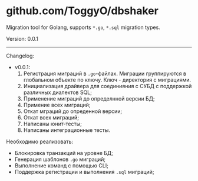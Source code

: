 github.com/ToggyO/dbshaker
======

Migration tool for Golang, supports `*.go`, `*.sql` migration types.

Version: 0.0.1
____

Changelog:
- v0.0.1:
  1. Регистрация миграций в `.go`-файлах.
Миграции группируются в глобальном объекте по ключу. Ключ - директория с миграциями.
  2. Инициализация драйвера для соединияния с СУБД с поддержкой различных диалектов SQL;
  3. Применение миграций до определнной версии БД;
  4. Примение всех миграций;
  5. Откат мграций до опреденной версии;
  6. Откат всех миграций;
  7. Написаны юнит-тесты;
  8. Написаны интеграционные тесты.

Необходимо реализовать:
- Блокировка транзакций на уровне БД;
- Генерация шаблонов `.go` миграций;
- Выполнение команд с помощью CLI;
- Поддержка регистрации и выполнения `.sql` миграций;
